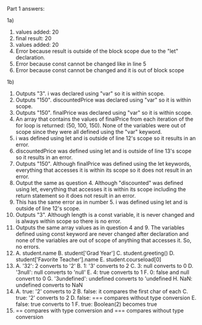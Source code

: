 Part 1 answers:

1a)
  1) values added: 20
  2) final result: 20
  3) values added: 20
  4) Error because result is outside of the block scope due to the "let" declaration.
  5) Error because const cannot be changed like in line 5
  6) Error because const cannot be changed and it is out of block scope

1b) 
  1) Outputs "3". i was declared using "var" so it is within scope.
  2) Outputs "150". discountedPrice was declared using "var" so it is within scope.
  3) Outputs "150". finalPrice was declared using "var" so it is within scope.
  4) An array that contains the values of finalPrice from each iteration of the for loop is returned: (50, 100, 150). None of the variables were out of scope since they were all defined using the "var" keyword.
  5) i was defined using let and is outside of line 12's scope so it results in an error.
  6) discountedPrice was defined using let and is outside of line 13's scope so it results in an error.
  7) Outputs "150". Although finalPrice was defined using the let keywords, everything that accesses it is within its scope so it does not result in an error.
  8) Output the same as question 4. Although "discounted" was defined using let, everything that accesses it is within its scope including the return statement so it does not result in an error.
  9) This has the same error as in number 5. i was defined using let and is outside of line 12's scope.
  10) Outputs "3". Although length is a const variable, it is never changed and is always within scope so there is no error.
  11) Outputs the same array values as in question 4 and 9. The variables defined using const keyword are never changed after declaration and none of the variables are out of scope of anything that accesses it. So, no errors. 
  12) A. student.name
      B. student['Grad Year']
      C. student.greeting()
      D. student['Favorite Teacher'].name
      E. student.courseload[0]
  13) A. '32': 2 converts to '2'
      B. 1: '3' converts to 2
      C. 3: null converts to 0
      D. '3null': null converts to 'null'
      E. 4: true converts to 1
      F. 0: false and null convert to 0
      G. '3undefined': undefined converts to 'undefined
      H. NaN: undefined converts to NaN
  14) A. true: '2' converts to 2
      B. false: it compares the first char of each
      C. true: '2' converts to 2
      D. false: === compares without type conversion
      E. false: true converts to 1
      F. true: Boolean(2) becomes true
  15) == compares with type conversion and === compares without type conversion
      
